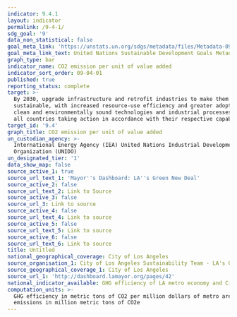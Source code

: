 ```yaml
---
indicator: 9.4.1
layout: indicator
permalink: /9-4-1/
sdg_goal: '9'
data_non_statistical: false
goal_meta_link: 'https://unstats.un.org/sdgs/metadata/files/Metadata-09-04-01.pdf '
goal_meta_link_text: United Nations Sustainable Development Goals Metadata (PDF 516 KB)
graph_type: bar
indicator_name: CO2 emission per unit of value added
indicator_sort_order: 09-04-01
published: true
reporting_status: complete
target: >-
  By 2030, upgrade infrastructure and retrofit industries to make them
  sustainable, with increased resource-use efficiency and greater adoption of
  clean and environmentally sound technologies and industrial processes, with
  all countries taking action in accordance with their respective capabilities
target_id: '9.4'
graph_title: CO2 emission per unit of value added
un_custodian_agency: >-
  International Energy Agency (IEA) United Nations Industrial Development
  Organization (UNIDO)
un_designated_tier: '1'
data_show_map: false
source_active_1: true
source_url_text_1: 'Mayor''s Dashboard: LA''s Green New Deal'
source_active_2: false
source_url_text_2: Link to Source
source_active_3: false
source_url_3: Link to source
source_active_4: false
source_url_text_4: Link to source
source_active_5: false
source_url_text_5: Link to source
source_active_6: false
source_url_text_6: Link to source
title: Untitled
national_geographical_coverage: City of Los Angeles
source_organisation_1: City of Los Angeles Sustainability Team - LA's Green New Deal
source_geographical_coverage_1: City of Los Angeles
source_url_1: 'http://dashboard.lamayor.org/pages/42'
national_indicator_available: GHG efficiency of LA metro economy and Citywide GHG emissions
computation_units: >-
  GHG efficiency in metric tons of CO2 per million dollars of metro area and GHG
  emissions in million metric tons of CO2e
---
```

